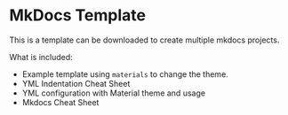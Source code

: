 # MkDocs Template
This is a template can be downloaded to create multiple mkdocs projects.

What is included: 
- Example template using `materials` to change the theme.
- YML Indentation Cheat Sheet
- YML configuration with Material theme and usage
- Mkdocs Cheat Sheet